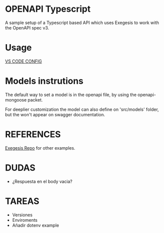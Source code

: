 # OPENAPI Typescript

A sample setup of a Typescript based API which uses Exegesis to work with the OpenAPI spec v3.


# Usage



[VS CODE CONFIG](https://code.visualstudio.com/docs/typescript/typescript-compiling#_hiding-derived-javascript-files)


# Models instrutions

The default way to set a model is in the openapi file, by using the openapi-mongoose packet.

For deeplier customization the model can also define on 'src/models' folder, but the won't appear on swagger documentation.


# REFERENCES

[Exegesis Repo](https://github.com/exegesis-js/exegesis) for other examples.


# DUDAS
- ¿Respuesta en el body vacia?

# TAREAS
- Versiones
- Enviroments
- Añadir dotenv example
